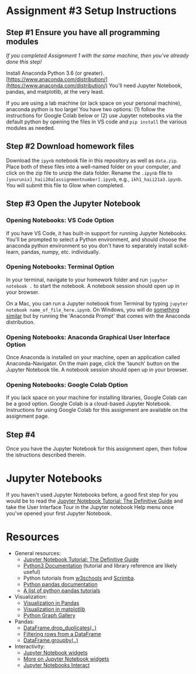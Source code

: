 # Assignment #3 Setup Instructions

## Step #1 Ensure you have all programming modules
_If you completed Assignment 1 with the same machine, then you've already done this step!_

Install Anaconda Python 3.6 (or greater). [https://www.anaconda.com/distribution/](https://www.anaconda.com/distribution/) You'll need Jupyter Notebook, pandas, and matplotlib, at the very least.

If you are using a lab machine (or lack space on your personal machine), anaconda python is too large! You have two options: (1) follow the instructions for Google Colab below or (2) use Jupyter notebooks via the default python by opening the files in VS code and `pip install` the various modules as needed.

## Step #2 Download homework files
Download the `ipynb` notebook file in this repository as well as `data.zip`. Place both of these files into a well-named folder on your computer, and click on the zip file to unzip the data folder. Rename the `.ipynb` file to `[yourunix]_haii20a[assignmentnumber].ipynb`, e.g., `ikh1_haii21a3.ipynb`. You will submit this file to Glow when completed.

## Step #3 Open the Jupyter Notebook

### Opening Notebooks: VS Code Option
If you have VS Code, it has built-in support for running Jupyter Notebooks. You'll be prompted to select a Python environment, and should choose the anaconda python environment so you don't have to separately install scikit-learn, pandas, numpy, etc. individually.

### Opening Notebooks: Terminal Option
In your terminal, navigate to your homework folder and run `jupyter notebook .` to start the notebook. A notebook session should open up in your browser.

On a Mac, you can run a Jupyter notebook from Terminal by typing `jupyter notebook name_of_file_here.ipynb`. On Windows, you will do [something similar](https://pythonforundergradengineers.com/opening-a-jupyter-notebook-on-windows.html) but by running the 'Anaconda Prompt' that comes with the Anaconda distribution.

### Opening Notebooks: Anaconda Graphical User Interface Option
Once Anaconda is installed on your machine, open an application called Anaconda-Navigator. On the main page, click the 'launch' button on the Jupyter Notebook tile. A notebook session should open up in your browser.

### Opening Notebooks: Google Colab Option
If you lack space on your machine for installing libraries, Google Colab can be a good option. Google Colab is a cloud-based Jupyter Notebook. Instructions for using Google Colab for this assignment are available on the assignment page.

## Step #4
Once you have the Jupyter Notebook for this assignment open, then follow the istructions described therein. 

# Jupyter Notebooks
If you haven't used Jupyter Notebooks before, a good first step for you would be to read the [Jupyter Notebook Tutorial: The Definitive Guide](https://www.datacamp.com/community/tutorials/tutorial-jupyter-notebook) and take the User Interface Tour in the Jupyter notebook Help menu once you've opened your first Jupyter Notebook.

# Resources
- General resources: 
    * [Jupyter Notebook Tutorial: The Definitive Guide](https://www.datacamp.com/community/tutorials/tutorial-jupyter-notebook)
    * [Python3 Documentation](https://docs.python.org/3/index.html) (tutorial and library reference are likely useful)
    * Python tutorials from [w3schools](https://www.w3schools.com/python/) and [Scrimba](https://scrimba.com/learn/python).
    * [Python pandas documentation](https://pandas.pydata.org/pandas-docs/stable/)
    * [A list of python pandas tutorials](https://pandas.pydata.org/pandas-docs/stable/getting_started/tutorials.html)
- Visualization:
    * [Visualization in Pandas](https://pandas.pydata.org/pandas-docs/stable/user_guide/visualization.html)
    * [Visualization in matplotlib](https://matplotlib.org/gallery/index.html)
    * [Python Graph Gallery](https://www.python-graph-gallery.com/) 
- Pandas:
    * [DataFrame.drop_duplicates(..)](https://www.geeksforgeeks.org/python-pandas-dataframe-drop_duplicates/)
    * [Filtering rows from a DataFrame](https://www.geeksforgeeks.org/drop-rows-from-the-dataframe-based-on-certain-condition-applied-on-a-column/)
    * [DataFrame.groupby(..)](https://www.geeksforgeeks.org/pandas-groupby/)
- Interactivity:
    * [Jupyter Notebook widgets](https://ipywidgets.readthedocs.io/en/latest/examples/Widget%20List.html)
    * [More on Jupyter Notebook widgets](https://towardsdatascience.com/interactive-controls-for-jupyter-notebooks-f5c94829aee6)
    * [Jupyter Notebooks Interact](https://ipywidgets.readthedocs.io/en/latest/examples/Using%20Interact.html)